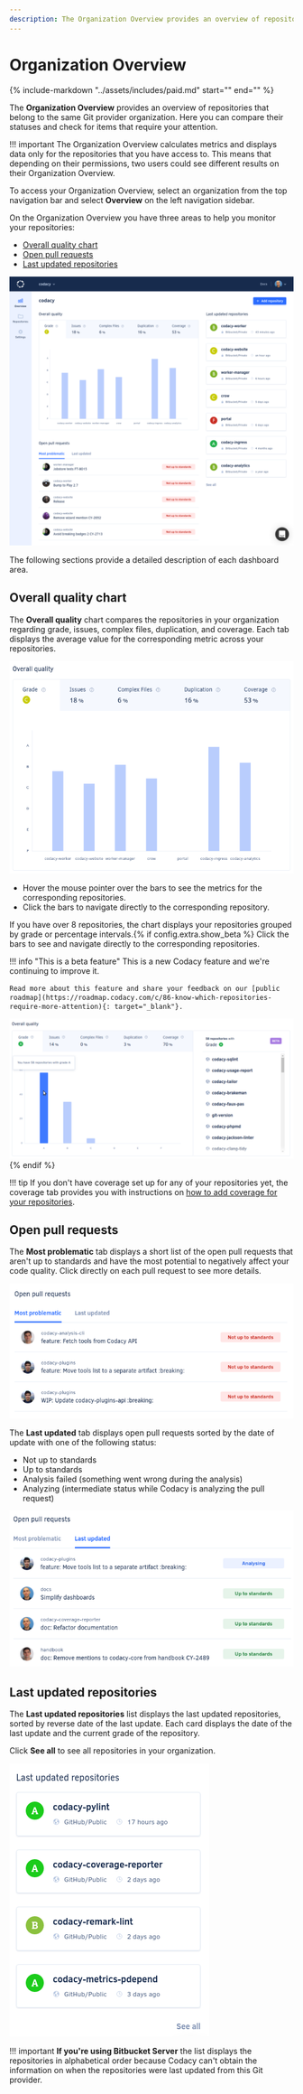 ```yaml
---
description: The Organization Overview provides an overview of repositories that belong to the same Git provider organization. Here you can compare their statuses and check for items that require your attention.
---
```


# Organization Overview

{%
    include-markdown "../assets/includes/paid.md"
    start="<!--start-paid-->"
    end="<!--end-paid-->"
%}

The **Organization Overview** provides an overview of repositories that belong to the same Git provider organization. Here you can compare their statuses and check for items that require your attention.

!!! important
    The Organization Overview calculates metrics and displays data only for the repositories that you have access to. This means that depending on their permissions, two users could see different results on their Organization Overview.

To access your Organization Overview, select an organization from the top navigation bar and select **Overview** on the left navigation sidebar.

On the Organization Overview you have three areas to help you monitor your repositories:

-   [Overall quality chart](#overall-quality-chart)
-   [Open pull requests](#open-pull-requests)
-   [Last updated repositories](#last-updated-repositories)

![Organization Overview](images/organization-overview.png)

The following sections provide a detailed description of each dashboard area.

## Overall quality chart

The **Overall quality** chart compares the repositories in your organization regarding grade, issues, complex files, duplication, and coverage. Each tab displays the average value for the corresponding metric across your repositories.

![Overall quality chart](images/organization-overview-overall-quality.png)

-   Hover the mouse pointer over the bars to see the metrics for the corresponding repositories.
-   Click the bars to navigate directly to the corresponding repository.

If you have over 8 repositories, the chart displays your repositories grouped by grade or percentage intervals.{% if config.extra.show_beta %} Click the bars to see and navigate directly to the corresponding repositories.

!!! info "This is a beta feature"
    This is a new Codacy feature and <span class="skip-vale">we're</span> continuing to improve it.

    Read more about this feature and share your feedback on our [public roadmap](https://roadmap.codacy.com/c/86-know-which-repositories-require-more-attention){: target="_blank"}.

![Overall quality chart with grouped repositories](images/organization-overview-overall-quality-grouped-beta.png)
{% endif %}

!!! tip
    If you don't have coverage set up for any of your repositories yet, the coverage tab provides you with instructions on [how to add coverage for your repositories](../coverage-reporter/index.md).

## Open pull requests

The **Most problematic** tab displays a short list of the open pull requests that aren't up to standards and have the most potential to negatively affect your code quality. Click directly on each pull request to see more details.

![Most problematic pull requests](images/organization-overview-prs-problematic.png)

The **Last updated** tab displays open pull requests sorted by the date of update with one of the following status:

-   Not up to standards
-   Up to standards
-   Analysis failed (something went wrong during the analysis)
-   Analyzing (intermediate status while Codacy is analyzing the pull request)

![Last updated pull requests](images/organization-overview-prs-last-updated.png)

## Last updated repositories

The **Last updated repositories** list displays the last updated repositories, sorted by reverse date of the last update. Each card displays the date of the last update and the current grade of the repository.

Click **See all** to see all repositories in your organization.

![Last updated repositories](images/organization-overview-repositories-last-updated.png)

!!! important
    **If you're using Bitbucket Server** the list displays the repositories in alphabetical order because Codacy can't obtain the information on when the repositories were last updated from this Git provider.
